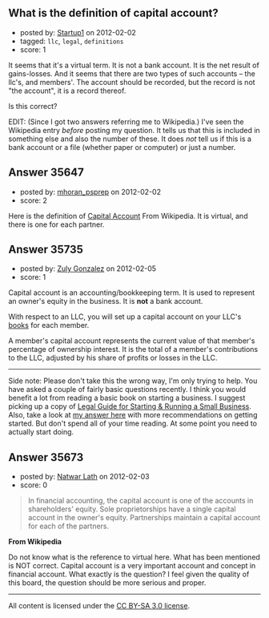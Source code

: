 ## What is the definition of capital account?

- posted by: [Startup1](https://stackexchange.com/users/-1/15697-startup1) on 2012-02-02
- tagged: `llc`, `legal`, `definitions`
- score: 1

It seems that it's a virtual term. It is not a bank account. It is the net result of gains-losses. And it seems that there are two types of such accounts – the llc's, and members'. The account should be recorded, but the record is not "the account", it is a record thereof.

Is this correct?

EDIT: (Since I got two answers referring me to Wikipedia.)
I've seen the Wikipedia entry _before_ posting my question. It tells us that this is included in something else and also the number of these. It does _not_ tell us if this is a bank account or a file (whether paper or computer) or just a number.




## Answer 35647

- posted by: [mhoran_psprep](https://stackexchange.com/users/-1/15626-mhoran-psprep) on 2012-02-02
- score: 2

<p>Here is the definition of <a href="http://en.wikipedia.org/wiki/Capital_account_%28financial_accounting%29" rel="nofollow">Capital Account</a> From Wikipedia. It is virtual, and there is one for each partner.</p>



## Answer 35735

- posted by: [Zuly Gonzalez](https://stackexchange.com/users/-1/2692-zuly-gonzalez) on 2012-02-05
- score: 1

<p>Capital account is an accounting/bookkeeping term. It is used to represent an owner's equity in the business. It is <strong>not</strong> a bank account.</p>

<p>With respect to an LLC, you will set up a capital account on your LLC's <a href="http://answers.onstartups.com/a/13025">books</a> for each member.</p>

<p>A member's capital account represents the current value of that member's percentage of ownership interest. It is the total of a member's contributions to the LLC, adjusted by his share of profits or losses in the LLC.</p>

<hr>

<p>Side note: Please don't take this the wrong way, I'm only trying to help. You have asked a couple of fairly basic questions recently. I think you would benefit a lot from reading a basic book on starting a business. I suggest picking up a copy of <a href="http://www.nolo.com/products/legal-guide-for-starting-and-running-a-small-business-RUNS.html" rel="nofollow">Legal Guide for Starting &amp; Running a Small Business</a>. Also, take a look at <a href="http://answers.onstartups.com/questions/13694/can-you-recommend-one-or-two-books-that-will-explain-the-process-of-creating/13704#13704">my answer here</a> with more recommendations on getting started. But don't spend all of your time reading. At some point you need to actually start doing.</p>



## Answer 35673

- posted by: [Natwar Lath](https://stackexchange.com/users/-1/15181-natwar-lath) on 2012-02-03
- score: 0

> In financial accounting, the capital account is one of the accounts in
> shareholders' equity. Sole proprietorships have a single capital
> account in the owner's equity. Partnerships maintain a capital account
> for each of the partners.

**From Wikipedia**

Do not know what is the reference to virtual here. What has been mentioned is NOT correct. Capital account is a very important account and concept in financial account. What exactly is the question? I feel given the quality of this board, the question should be more serious and proper.



---

All content is licensed under the [CC BY-SA 3.0 license](https://creativecommons.org/licenses/by-sa/3.0/).
